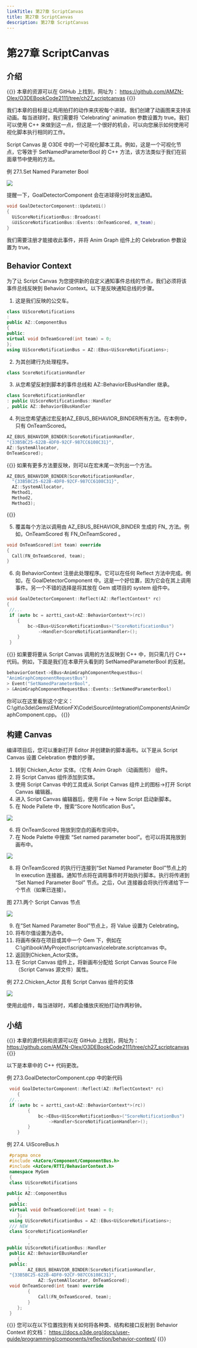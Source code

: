 ```yaml
---
linkTitle: 第27章 ScriptCanvas
title: 第27章 ScriptCanvas
description: 第27章 ScriptCanvas
---
```

# 第27章 ScriptCanvas
## 介绍

{{<note>}}
本章的资源可以在 GitHub 上找到，网址为：
https://github.com/AMZN-Olex/O3DEBookCode2111/tree/ch27_scriptcanvas
{{</note>}}

我们本章的目标是让鸡用拍打的动作来庆祝每个进球。我们创建了动画图来支持该动画。每当进球时，我们需要将 'Celebrating' animation 参数设置为 true。我们可以使用 C++ 来做到这一点，但这是一个很好的机会，可以向您展示如何使用可视化脚本执行相同的工作。

Script Canvas 是 O3DE 中的一个可视化脚本工具。例如，这是一个可视化节点，它等效于 SetNamedParameterBool 的 C++ 方法，该方法类似于我们在前面章节中使用的方法。

例 27.1.Set Named Parameter Bool

![](/images/learning-guide/tutorials/o3de-book/Part9/o3de_book_9_69.PNG)

提醒一下，GoalDetectorComponent 会在进球得分时发出通知。
```c++
void GoalDetectorComponent::UpdateUi()
{
  UiScoreNotificationBus::Broadcast(
  &UiScoreNotificationBus::Events::OnTeamScored, m_team);
}
```

我们需要注册才能接收此事件，并将 Anim Graph 组件上的 Celebration 参数设置为 true。

## Behavior Context
为了让 Script Canvas 为您提供新的自定义通知事件总线的节点，我们必须将该事件总线反映到 Behavior Context。以下是反映通知总线的步骤。

1. 这是我们反映的公交车。
```c++
class UiScoreNotifications
: 
public AZ::ComponentBus
{
public:
virtual void OnTeamScored(int team) = 0;
};
using UiScoreNotificationBus = AZ::EBus<UiScoreNotifications>;
```

2. 为其创建行为处理程序。
```c++
class ScoreNotificationHandler
```

3. 从您希望反射到脚本的事件总线和 AZ::BehaviorEBusHandler 继承。
```c++
class ScoreNotificationHandler
: public UiScoreNotificationBus::Handler
, public AZ::BehaviorEBusHandler
```

4. 列出您希望通过宏反射AZ_EBUS_BEHAVIOR_BINDER所有方法。在本例中，只有 OnTeamScored。
```c++
AZ_EBUS_BEHAVIOR_BINDER(ScoreNotificationHandler,
"{33B5BC25-622B-4DF0-92CF-987CC6108C31}",
AZ::SystemAllocator,
OnTeamScored);
```

{{<tip>}}
如果有更多方法要反映，则可以在宏末尾一次列出一个方法。
```c++
AZ_EBUS_BEHAVIOR_BINDER(ScoreNotificationHandler,
  "{33B5BC25-622B-4DF0-92CF-987CC6108C31}",
  AZ::SystemAllocator,
  Method1,
  Method2,
  Method3);
```
{{</tip>}}

5. 覆盖每个方法以调用由 AZ_EBUS_BEHAVIOR_BINDER 生成的 FN_<method name> 方法。例如，OnTeamScored 有 FN_OnTeamScored 。
```c++
void OnTeamScored(int team) override
{
  Call(FN_OnTeamScored, team);
}
```

6. 向 BehaviorContext 注册此处理程序。它可以在任何 Reflect 方法中完成。例如，在 GoalDetectorComponent 中。这是一个好位置，因为它会在其上调用事件。另一个不错的选择是将其放在 Gem 或项目的 system 组件中。
```c++
void GoalDetectorComponent::Reflect(AZ::ReflectContext* rc)
{
 //...
 if (auto bc = azrtti_cast<AZ::BehaviorContext*>(rc))
    {
        bc->EBus<UiScoreNotificationBus>("ScoreNotificationBus")
            ->Handler<ScoreNotificationHandler>();
    }
 }
```

{{<tip>}}
如果要将要从 Script Canvas 调用的方法反映到 C++ 中，则只需几行 C++ 代码。例如，下面是我们在本章开头看到的 SetNamedParameterBool 的反射。
```c++
behaviorContext->EBus<AnimGraphComponentRequestBus>(
"AnimGraphComponentRequestBus")
> Event("SetNamedParameterBool",
> &AnimGraphComponentRequestBus::Events::SetNamedParameterBool)
```
你可以在这里看到这个定义：C:\git\o3de\Gems\EMotionFX\Code\Source\Integration\Components\AnimGraphComponent.cpp。
{{</tip>}}

##  构建 Canvas
编译项目后，您可以重新打开 Editor 并创建新的脚本画布。以下是从 Script Canvas 设置 Celebration 参数的步骤。
1. 转到 Chicken_Actor 实体。（它有 Anim Graph （动画图形） 组件。
2. 将 Script Canvas 组件添加到实体。
3. 使用 Script Canvas 中的工具或从 Script Canvas 组件上的图标→打开 Script Canvas 编辑器。
4. 进入 Script Canvas 编辑器后，使用 File → New Script 启动新脚本。
5. 在 Node Pallete 中，搜索“Score Notification Bus”。

![](/images/learning-guide/tutorials/o3de-book/Part9/o3de_book_9_70.PNG)

6. 将 OnTeamScored 拖放到空白的画布空间中。
7. 在 Node Palette 中搜索 “Set named parameter bool”。也可以将其拖放到画布中。

![](/images/learning-guide/tutorials/o3de-book/Part9/o3de_book_9_71.PNG)

8. 将 OnTeamScored 的执行行连接到“Set Named Parameter Bool”节点上的 In execution 连接器。通知节点将在调用事件时开始执行脚本。执行将传递到 “Set Named Parameter Bool” 节点。之后，Out 连接器会将执行传递给下一个节点（如果已连接）。

图 27.1.两个 Script Canvas 节点

![](/images/learning-guide/tutorials/o3de-book/Part9/o3de_book_9_72.PNG)

9. 在“Set Named Parameter Bool”节点上，将 Value 设置为 Celebrating。
10. 将布尔值设置为选中。
11. 将画布保存在项目或其中一个 Gem 下，例如在 C:\git\book\MyProject\scriptcanvas\celebrate.scriptcanvas 中。
12. 返回到Chicken_Actor实体。
13. 在 Script Canvas 组件上，将新画布分配给 Script Canvas Source File（Script Canvas 源文件）属性。

例 27.2.Chicken_Actor 具有 Script Canvas 组件的实体

![](/images/learning-guide/tutorials/o3de-book/Part9/o3de_book_9_73.PNG)

使用此组件，每当进球时，鸡都会播放庆祝拍打动作两秒钟。

## 小结

{{<note>}}
本章的源代码和资源可以在 GitHub 上找到，网址为：
https://github.com/AMZN-Olex/O3DEBookCode2111/tree/ch27_scriptcanvas
{{<note>}}

以下是本章中的 C++ 代码更改。

例 27.3.GoalDetectorComponent.cpp 中的新代码
```c++
 void GoalDetectorComponent::Reflect(AZ::ReflectContext* rc)
    {
 //...
 if (auto bc = azrtti_cast<AZ::BehaviorContext*>(rc))
        {
            bc->EBus<UiScoreNotificationBus>("ScoreNotificationBus")
                ->Handler<ScoreNotificationHandler>();
        }
    }
```

例 27.4. UiScoreBus.h
```c++
 #pragma once
 #include <AzCore/Component/ComponentBus.h>
 #include <AzCore/RTTI/BehaviorContext.h>
 namespace MyGem
 {
 class UiScoreNotifications
        : 
public AZ::ComponentBus
    {
 public:
 virtual void OnTeamScored(int team) = 0;
    };
 using UiScoreNotificationBus = AZ::EBus<UiScoreNotifications>;
 /// NEW
 class ScoreNotificationHandler
        : 
        , 
public UiScoreNotificationBus::Handler
 public AZ::BehaviorEBusHandler
    {
 public:
        AZ_EBUS_BEHAVIOR_BINDER(ScoreNotificationHandler,
 "{33B5BC25-622B-4DF0-92CF-987CC6108C31}",
            AZ::SystemAllocator, OnTeamScored);
 void OnTeamScored(int team) override
        {
            Call(FN_OnTeamScored, team);
        }
    };
 }
```
{{<note>}}
您可以在以下位置找到有关如何将各种类、结构和接口反射到 Behavior Context 的文档： https://docs.o3de.org/docs/user-guide/programming/components/reflection/behavior-context/
{{</note>}}
